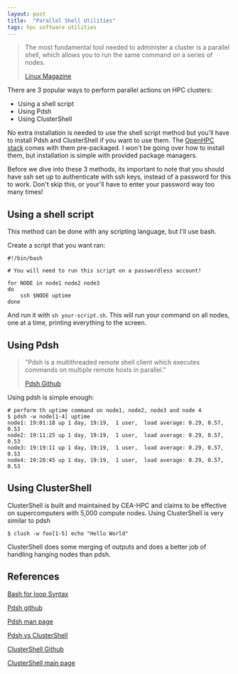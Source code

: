 ```yaml
---
layout: post
title:  "Parallel Shell Utilities"
tags: hpc software utilities
---
```


> The most fundamental tool needed to administer a cluster is a parallel shell, which allows you to run the same command on a series of nodes.
>
> [Linux Magazine](http://www.linux-magazine.com/Issues/2014/166/Parallel-Shells)


There are 3 popular ways to perform parallel actions on HPC clusters:

- Using a shell script
- Using Pdsh
- Using ClusterShell

No extra installation is needed to use the shell script method but you'll have to install Pdsh and ClusterShell if you want to use them. The [OpenHPC stack](https://github.com/openhpc/ohpc) comes with them pre-packaged. I won't be going over how to install them, but installation is simple with provided package managers.

Before we dive into these 3 methods, its important to note that you should have ssh set up to authenticate with ssh keys, instead of a password for this to work. Don't skip this, or your'll have to enter your password way too many times!

## Using a shell script
This method can be done with any scripting language, but I'll use bash.

Create a script that you want ran:

```
#!/bin/bash

# You will need to run this script on a passwordless account!

for NODE in node1 node2 node3
do
    ssh $NODE uptime
done
```

And run it with `sh your-script.sh`. This will run your command on all nodes, one at a time, printing everything to the screen.

## Using Pdsh

> "Pdsh is a multithreaded remote shell client which executes commands on
 multiple remote hosts in parallel."
>
> [Pdsh Github](https://github.com/grondo/pdsh)

Using pdsh is simple enough:

```
# perform th uptime command on node1, node2, node3 and node 4
$ pdsh -w node[1-4] uptime
node1: 19:01:18 up 1 day, 19:19,  1 user,  load average: 0.29, 0.57, 0.53
node2: 19:11:25 up 1 day, 19:19,  1 user,  load average: 0.29, 0.57, 0.53
node3: 19:19:11 up 1 day, 19:19,  1 user,  load average: 0.29, 0.57, 0.53
node4: 19:20:45 up 1 day, 19:19,  1 user,  load average: 0.29, 0.57, 0.53
```


## Using ClusterShell

ClusterShell is built and maintained by CEA-HPC and claims to be effective on supercomputers with 5,000 compute nodes. Using ClusterShell is very similar to pdsh

```
$ clush -w foo[1-5] echo "Hello World"
```

ClusterShell does some merging of outputs and does a better job of handling hanging nodes than pdsh.

## References

[Bash for loop Syntax](https://www.cyberciti.biz/faq/bash-for-loop/)

[Pdsh github](https://github.com/grondo/pdsh)

[Pdsh man page](https://linux.die.net/man/1/pdsh)

[Pdsh vs ClusterShell](https://github.com/cea-hpc/clustershell/wiki/Pdsh)

[ClusterShell Github](https://github.com/cea-hpc/clustershell)

[ClusterShell main page](http://cea-hpc.github.io/clustershell/)